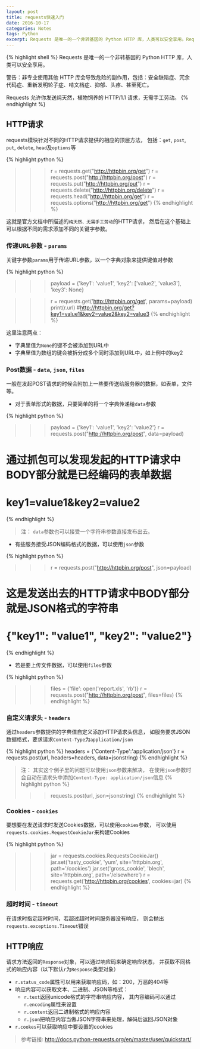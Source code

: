 ```yaml
---
layout: post
title: requests快速入门
date: 2016-10-17
categories: Notes
tags: Python
excerpt: Requests 是唯一的一个非转基因的 Python HTTP 库，人类可以安全享用。Requests 允许你发送纯天然，植物饲养的 HTTP/1.1 请求，无需手工劳动。
---
```


{% highlight shell %}
Requests 是唯一的一个非转基因的 Python HTTP 库，人类可以安全享用。

警告：非专业使用其他 HTTP 库会导致危险的副作用，包括：安全缺陷症、冗余代码症、重新发明轮子症、啃文档症、抑郁、头疼、甚至死亡。

Requests 允许你发送纯天然，植物饲养的 HTTP/1.1 请求，无需手工劳动。
{% endhighlight %}

## HTTP请求

requests模块针对不同的HTTP请求提供的相应的顶层方法，
包括：`get`, `post`, `put`, `delete`, `head`及`options`等

{% highlight python %}
>>> r = requests.get("http://httpbin.org/get")
>>> r = requests.post("http://httpbin.org/post")
>>> r = requests.put("http://httpbin.org/put")
>>> r = requests.delete("http://httpbin.org/delete")
>>> r = requests.head("http://httpbin.org/get")
>>> r = requests.options("http://httpbin.org/get")
{% endhighlight %}

这就是官方文档中所描述的`纯天然、无需手工劳动`的HTTP请求，
然后在这个基础上可以根据不同的需求添加不同的关键字参数。

### 传递URL参数 - `params`

关键字参数`params`用于传递URL参数，以一个字典对象来提供键值对参数

{% highlight python %}
>>> payload = {'key1': 'value1', 'key2': ['value2', 'value3'], 'key3': None}

>>> r = requests.get('http://httpbin.org/get', params=payload)
>>> print(r.url)
#http://httpbin.org/get?key1=value1&key2=value2&key2=value3
{% endhighlight %}

这里注意两点：

 - 字典里值为`None`的键不会被添加到URL中
 - 字典里值为数组的键会被拆分成多个同时添加到URL中，如上例中的key2

### Post数据 - `data`, `json`, `files`

一般在发起POST请求的时候会附加上一些要传送给服务器的数据，如表单，文件等。

 - 对于表单形式的数据，只要简单的将一个字典传递给`data`参数

{% highlight python %}
>>> payload = {'key1': 'value1', 'key2': 'value2'}
>>> r = requests.post("http://httpbin.org/post", data=payload)
# 通过抓包可以发现发起的HTTP请求中BODY部分就是已经编码的表单数据
# key1=value1&key2=value2
{% endhighlight %}

> 注： `data`参数也可以接受一个字符串参数直接发布出去。

 - 有些服务接受JSON编码格式的数据，可以使用`json`参数

{% highlight python %}
>>> r = requests.post("http://httpbin.org/post", json=payload)
# 这是发送出去的HTTP请求中BODY部分就是JSON格式的字符串
# {"key1": "value1", "key2": "value2"}
{% endhighlight %}

 - 若是要上传文件数据，可以使用`files`参数

{% highlight python %}
>>> files = {'file': open('report.xls', 'rb')}
>>> r = requests.post("http://httpbin.org/post", files=files)
{% endhighlight %}
    
### 自定义请求头 - `headers`

通过`headers`参数提供的字典值自定义添加HTTP请求头信息，
如服务要求JSON数据格式，要求请求`Content-Type`为`application/json`

{% highlight python %}
headers = {'Content-Type':'application/json'}
r = requests.post(url, headers=headers, data=jsonstring)
{% endhighlight %}

> 注： 其实这个例子里的问题可以使用`json`参数来解决，
>     在使用`json`参数时会自动在请求头中添加`Content-Type: application/json`信息
{% highlight python %}
>>> requests.post(url, json=jsonstring)
{% endhighlight %}

### Cookies - `cookies`

要想要在发送请求时发送Cookies数据，可以使用`cookies`参数，
可以使用`requests.cookies.RequestCookieJar`来构建Cookies

{% highlight python %}
>>> jar = requests.cookies.RequestsCookieJar()
>>> jar.set('tasty_cookie', 'yum', site='httpbin.org', path='/cookies')
>>> jar.set('gross_cookie', 'blech', site='httpbin.org', path='/elsewhere')
>>> r = requests.get('http://httpbin.org/cookies', cookies=jar)
{% endhighlight %}

### 超时时间 - `timeout`

在请求时指定超时时间，若超过超时时间服务器没有响应，
则会抛出`requests.exceptions.Timeout`错误

## HTTP响应

请求方法返回的`Response`对象，可以通过响应码来确定响应状态，
并获取不同格式的响应内容（以下默认`r`为`Response`类型对象）

 - `r.status_code`属性可以用来获取响应码，如：200，万恶的404等
 - 响应内容可以获取文本、二进制、JSON等格式：
     + `r.text`返回unicode格式的字符串响应内容，
       其内容编码可以通过`r.encoding`属性来设置
     + `r.content`返回二进制格式的响应内容
     + `r.json`把响应内容当做JSON字符串来处理，解码后返回JSON对象
 - `r.cookes`可以获取响应中要设置的cookies 

> 参考链接: <http://docs.python-requests.org/en/master/user/quickstart/>
